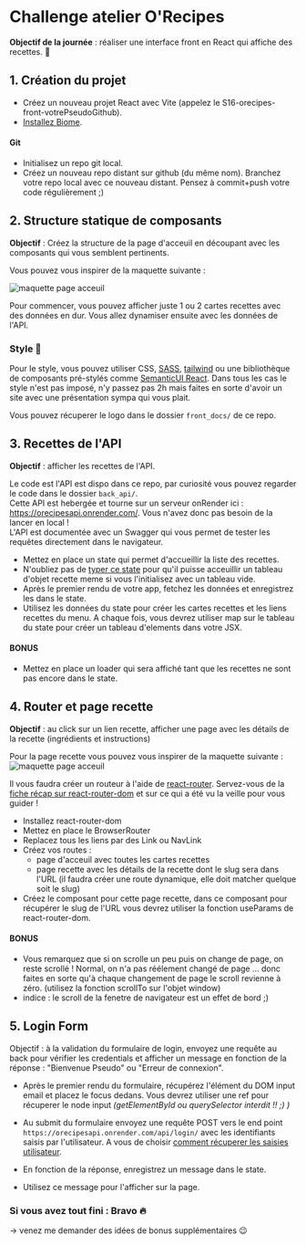 # Challenge atelier O'Recipes

**Objectif de la journée** : réaliser une interface front en React qui affiche des recettes. 💪

## 1. Création du projet

- Créez un nouveau projet React avec Vite (appelez le S16-orecipes-front-votrePseudoGithub).
- [Installez Biome](https://github.com/O-clock-Ramen/S15-React-Recaps/blob/main/01-outils-pour-React.md#linter-et-formateur).

#### Git

- Initialisez un repo git local.
- Créez un nouveau repo distant sur github (du même nom). Branchez votre repo local avec ce nouveau distant.
  Pensez à commit+push votre code régulièrement ;)

## 2. Structure statique de composants

**Objectif** : Créez la structure de la page d'acceuil en découpant avec les composants qui vous semblent pertinents.

Vous pouvez vous inspirer de la maquette suivante :

![maquette page acceuil](./front_docs/maquette-page-acceuil.png)

Pour commencer, vous pouvez afficher juste 1 ou 2 cartes recettes avec des données en dur. Vous allez dynamiser ensuite avec les données de l'API.

### Style 🎨

Pour le style, vous pouvez utiliser CSS, [SASS](https://sass-lang.com/), [tailwind](https://tailwindcss.com/) ou une bibliothèque de composants pré-stylés comme [SemanticUI React](https://react.semantic-ui.com/).
Dans tous les cas le style n'est pas imposé, n'y passez pas 2h mais faites en sorte d'avoir un site avec une présentation sympa qui vous plait.

Vous pouvez récuperer le logo dans le dossier `front_docs/` de ce repo.

## 3. Recettes de l'API

**Objectif** : afficher les recettes de l'API.

Le code est l'API est dispo dans ce repo, par curiosité vous pouvez regarder le code dans le dossier `back_api/`.  
Cette API est hebergée et tourne sur un serveur onRender ici : https://orecipesapi.onrender.com/. Vous n'avez donc pas besoin de la lancer en local !  
L'API est documentée avec un Swagger qui vous permet de tester les requêtes directement dans le navigateur.

- Mettez en place un state qui permet d'accueillir la liste des recettes.
- N'oubliez pas de [typer ce state](https://github.com/O-clock-Mimir/S15-16-React-recaps/blob/main/recap-E03-typescript.md) pour qu'il puisse acceuillir un tableau d'objet recette meme si vous l'initialisez avec un tableau vide.
- Après le premier rendu de votre app, fetchez les données et enregistrez les dans le state.
- Utilisez les données du state pour créer les cartes recettes et les liens recettes du menu. A chaque fois, vous devrez utiliser map sur le tableau du state pour créer un tableau d'elements dans votre JSX.

#### BONUS

- Mettez en place un loader qui sera affiché tant que les recettes ne sont pas encore dans le state.

## 4. Router et page recette

**Objectif** : au click sur un lien recette, afficher une page avec les détails de la recette (ingrédients et instructions)

Pour la page recette vous pouvez vous inspirer de la maquette suivante :
![maquette page acceuil](./front_docs/maquette-page-recette.png)

Il vous faudra créer un routeur à l'aide de [react-router](https://reactrouter.com/en/main). Servez-vous de la [fiche récap sur react-router-dom](https://github.com/O-clock-Ramen/S15-React-Recaps/blob/main/06-react-router.md) et sur ce qui a été vu la veille pour vous guider !

- Installez react-router-dom
- Mettez en place le BrowserRouter
- Replacez tous les liens par des Link ou NavLink
- Créez vos routes :
  - page d'acceuil avec toutes les cartes recettes
  - page recette avec les détails de la recette dont le slug sera dans l'URL (il faudra créer une route dynamique, elle doit matcher quelque soit le slug)
- Créez le composant pour cette page recette, dans ce composant pour récupérer le slug de l'URL vous devrez utiliser la fonction useParams de react-router-dom.

#### BONUS

- Vous remarquez que si on scrolle un peu puis on change de page, on reste scrollé ! Normal, on n'a pas réélement changé de page ... donc faites en sorte qu'à chaque changement de page le scroll revienne à zéro. (utilisez la fonction scrollTo sur l'objet window)
- indice : le scroll de la fenetre de navigateur est un effet de bord ;)

## 5. Login Form

Objectif : à la validation du formulaire de login, envoyez une requête au back pour vérifier les credentials et afficher un message en fonction de la réponse : "Bienvenue Pseudo" ou "Erreur de connexion".

- Après le premier rendu du formulaire, récupérez l'élément du DOM input email et placez le focus dedans. Vous devrez utiliser une ref pour récuperer le node input _(getElementById ou querySelector interdit !! ;) )_

- Au submit du formulaire envoyez une requête POST vers le end point `https://orecipesapi.onrender.com/api/login/` avec les identifiants saisis par l'utilisateur. A vous de choisir [comment récuperer les saisies utilisateur](https://github.com/O-clock-Ramen/S15-React-Recaps/blob/main/03-formulaires.md).
- En fonction de la réponse, enregistrez un message dans le state.
- Utilisez ce message pour l'afficher sur la page.

### Si vous avez tout fini : Bravo 🔥

-> venez me demander des idées de bonus supplémentaires 😉